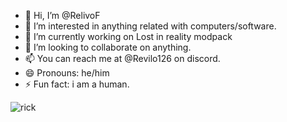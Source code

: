 - 👋 Hi, I’m @RelivoF
- 👀 I’m interested in anything related with computers/software.
- 🌱 I’m currently working on Lost in reality modpack
- 💞️ I’m looking to collaborate on anything.
- 📫 You can reach me at @Revilo126 on discord.
- 😄 Pronouns: he/him
- ⚡ Fun fact: i am a human.


![rick](https://github.com/RelivoF/RelivoF/assets/166895820/a7e87428-caaf-448f-9c90-4c83806fc623)

<!---
RelivoF/RelivoF is a ✨ special ✨ repository because its `README.md` (this file) appears on your GitHub profile.
You can click the Preview link to take a look at your changes.
--->
